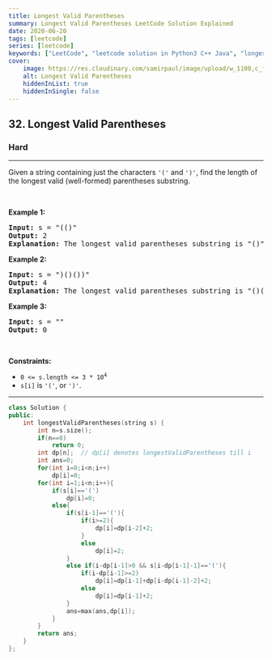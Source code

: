 ```yaml
---
title: Longest Valid Parentheses
summary: Longest Valid Parentheses LeetCode Solution Explained
date: 2020-06-20
tags: [leetcode]
series: [leetcode]
keywords: ["LeetCode", "leetcode solution in Python3 C++ Java", "longest-valid-parentheses LeetCode Solution Explained"]
cover:
    image: https://res.cloudinary.com/samirpaul/image/upload/w_1100,c_fit,co_rgb:FFFFFF,l_text:Arial_75_bold:Longest Valid Parentheses - Solution Explained/problem-solving.webp
    alt: Longest Valid Parentheses
    hiddenInList: true
    hiddenInSingle: false
---
```



<h2>32. Longest Valid Parentheses</h2><h3>Hard</h3><hr><div><p>Given a string containing just the characters <code>'('</code> and <code>')'</code>, find the length of the longest valid (well-formed) parentheses substring.</p>

<p>&nbsp;</p>
<p><strong>Example 1:</strong></p>

<pre><strong>Input:</strong> s = "(()"
<strong>Output:</strong> 2
<strong>Explanation:</strong> The longest valid parentheses substring is "()".
</pre>

<p><strong>Example 2:</strong></p>

<pre><strong>Input:</strong> s = ")()())"
<strong>Output:</strong> 4
<strong>Explanation:</strong> The longest valid parentheses substring is "()()".
</pre>

<p><strong>Example 3:</strong></p>

<pre><strong>Input:</strong> s = ""
<strong>Output:</strong> 0
</pre>

<p>&nbsp;</p>
<p><strong>Constraints:</strong></p>

<ul>
	<li><code>0 &lt;= s.length &lt;= 3 * 10<sup>4</sup></code></li>
	<li><code>s[i]</code> is <code>'('</code>, or <code>')'</code>.</li>
</ul>
</div>

---




```cpp
class Solution {
public:
    int longestValidParentheses(string s) {
        int n=s.size();
        if(n==0)
            return 0;
        int dp[n];  // dp[i] denotes longestValidParentheses till i
        int ans=0;
        for(int i=0;i<n;i++)
            dp[i]=0;
        for(int i=1;i<n;i++){
            if(s[i]=='(')
                dp[i]=0;
            else{
                if(s[i-1]=='('){
                    if(i>=2){
                        dp[i]=dp[i-2]+2;
                    }
                    else
                        dp[i]=2;
                }
                else if(i-dp[i-1]>0 && s[i-dp[i-1]-1]=='('){
                    if(i-dp[i-1]>=2)
                        dp[i]=dp[i-1]+dp[i-dp[i-1]-2]+2;
                    else
                        dp[i]=dp[i-1]+2;   
                }
                ans=max(ans,dp[i]);
            }
        }
        return ans;
    }
};
```
